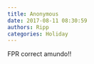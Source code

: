 ```yaml
---
title: Anonymous
date: 2017-08-11 08:30:59
authors: Ripp
categories: Holiday
---
```


 FPR
correct amundo!!